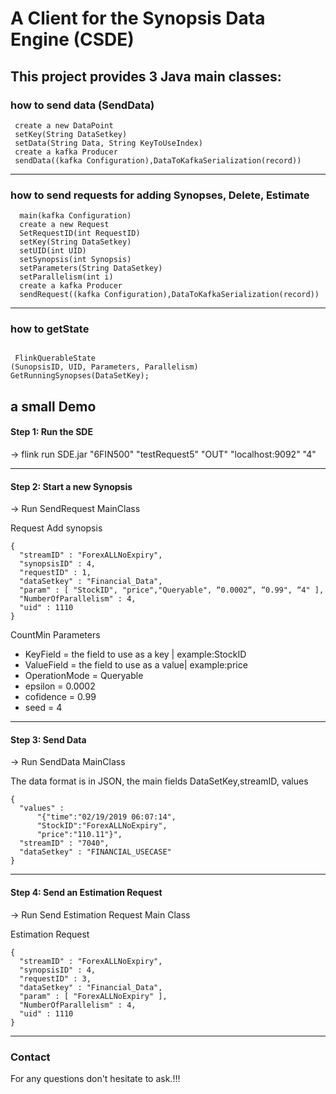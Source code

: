 # **A Client for the Synopsis Data Engine (CSDE)**

This project provides **3 Java main classes**:
---
### how to send data (SendData)

```
 create a new DataPoint
 setKey(String DataSetkey)	
 setData(String Data, String KeyToUseIndex) 
 create a kafka Producer
 sendData((kafka Configuration),DataToKafkaSerialization(record))
```

---

### how to send requests for adding Synopses, Delete, Estimate
```
  main(kafka Configuration)
  create a new Request
  SetRequestID(int RequestID)
  setKey(String DataSetkey)
  setUID(int UID)
  setSynopsis(int Synopsis)
  setParameters(String DataSetkey)
  setParallelism(int i)
  create a kafka Producer
  sendRequest((kafka Configuration),DataToKafkaSerialization(record))
```

---
### how to getState

```

 FlinkQuerableState
(SunopsisID, UID, Parameters, Parallelism) GetRunningSynopses(DataSetKey); 

```

## a small Demo

#### Step 1: Run the SDE

-> flink run SDE.jar  "6FIN500" "testRequest5" "OUT" "localhost:9092" "4"  

---

#### Step 2: Start a new Synopsis

-> Run SendRequest MainClass 

Request Add synopsis
```
{
  "streamID" : "ForexALLNoExpiry",
  "synopsisID" : 4,
  "requestID" : 1,
  "dataSetkey" : "Financial_Data",
  "param" : [ "StockID", "price","Queryable", “0.0002“, “0.99", “4" ],
  "NumberOfParallelism" : 4,
  "uid" : 1110
}
```
CountMin Parameters

  + KeyField = the field to use as a key | example:StockID
  + ValueField = the field to use as a value| example:price
  + OperationMode = Queryable
  + epsilon = 0.0002
  + cofidence = 0.99
  + seed = 4

---

#### Step 3: Send Data

-> Run SendData MainClass

The data format is in JSON, the main fields DataSetKey,streamID, values

```
{
  "values" : 
	  "{"time":"02/19/2019 06:07:14",
	  "StockID":"ForexALLNoExpiry",
	  "price":"110.11"}",
  "streamID" : "7040",
  "dataSetkey" : "FINANCIAL_USECASE"
}
```
---

#### Step 4: Send an Estimation Request

-> Run Send Estimation Request Main Class

Estimation Request

```
{
  "streamID" : "ForexALLNoExpiry",
  "synopsisID" : 4,
  "requestID" : 3,
  "dataSetkey" : "Financial_Data",
  "param" : [ "ForexALLNoExpiry" ],
  "NumberOfParallelism" : 4,
  "uid" : 1110
}
```

---




### Contact

For any questions don't hesitate to ask.!!!